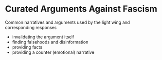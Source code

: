 # Curated Arguments Against Fascism

Common narratives and arguments used by the light wing and corresponding responses 
- invalidating the argument itself
- finding falsehoods and disinformation
- providing facts
- providing a counter (emotional) narrative
